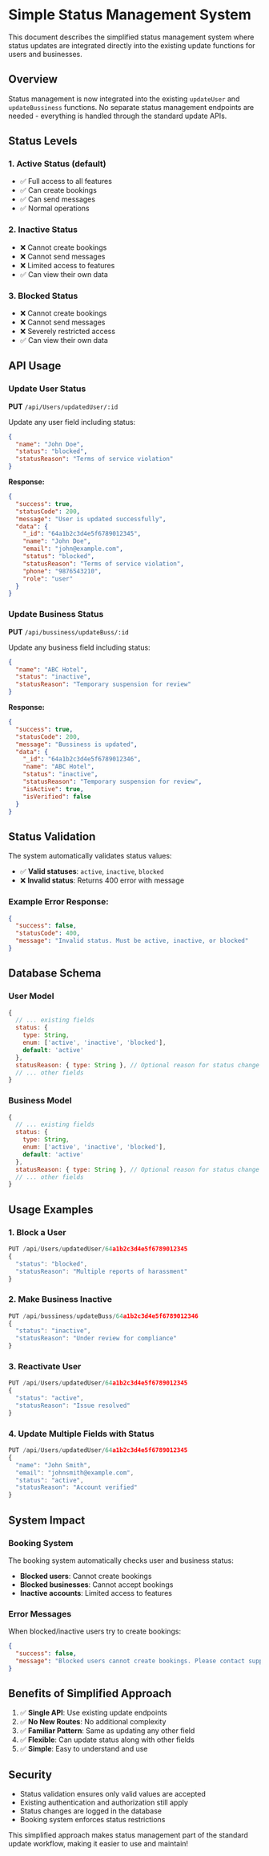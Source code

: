# Simple Status Management System

This document describes the simplified status management system where status updates are integrated directly into the existing update functions for users and businesses.

## Overview

Status management is now integrated into the existing `updateUser` and `updateBussiness` functions. No separate status management endpoints are needed - everything is handled through the standard update APIs.

## Status Levels

### 1. **Active Status** (default)
- ✅ Full access to all features
- ✅ Can create bookings
- ✅ Can send messages
- ✅ Normal operations

### 2. **Inactive Status**
- ❌ Cannot create bookings
- ❌ Cannot send messages
- ❌ Limited access to features
- ✅ Can view their own data

### 3. **Blocked Status**
- ❌ Cannot create bookings
- ❌ Cannot send messages
- ❌ Severely restricted access
- ✅ Can view their own data

## API Usage

### Update User Status
**PUT** `/api/Users/updatedUser/:id`

Update any user field including status:

```json
{
  "name": "John Doe",
  "status": "blocked",
  "statusReason": "Terms of service violation"
}
```

**Response:**
```json
{
  "success": true,
  "statusCode": 200,
  "message": "User is updated successfully",
  "data": {
    "_id": "64a1b2c3d4e5f6789012345",
    "name": "John Doe",
    "email": "john@example.com",
    "status": "blocked",
    "statusReason": "Terms of service violation",
    "phone": "9876543210",
    "role": "user"
  }
}
```

### Update Business Status
**PUT** `/api/bussiness/updateBuss/:id`

Update any business field including status:

```json
{
  "name": "ABC Hotel",
  "status": "inactive",
  "statusReason": "Temporary suspension for review"
}
```

**Response:**
```json
{
  "success": true,
  "statusCode": 200,
  "message": "Bussiness is updated",
  "data": {
    "_id": "64a1b2c3d4e5f6789012346",
    "name": "ABC Hotel",
    "status": "inactive",
    "statusReason": "Temporary suspension for review",
    "isActive": true,
    "isVerified": false
  }
}
```

## Status Validation

The system automatically validates status values:

- ✅ **Valid statuses**: `active`, `inactive`, `blocked`
- ❌ **Invalid status**: Returns 400 error with message

### Example Error Response:
```json
{
  "success": false,
  "statusCode": 400,
  "message": "Invalid status. Must be active, inactive, or blocked"
}
```

## Database Schema

### User Model
```javascript
{
  // ... existing fields
  status: { 
    type: String, 
    enum: ['active', 'inactive', 'blocked'], 
    default: 'active' 
  },
  statusReason: { type: String }, // Optional reason for status change
  // ... other fields
}
```

### Business Model
```javascript
{
  // ... existing fields
  status: { 
    type: String, 
    enum: ['active', 'inactive', 'blocked'], 
    default: 'active' 
  },
  statusReason: { type: String }, // Optional reason for status change
  // ... other fields
}
```

## Usage Examples

### 1. Block a User
```javascript
PUT /api/Users/updatedUser/64a1b2c3d4e5f6789012345
{
  "status": "blocked",
  "statusReason": "Multiple reports of harassment"
}
```

### 2. Make Business Inactive
```javascript
PUT /api/bussiness/updateBuss/64a1b2c3d4e5f6789012346
{
  "status": "inactive",
  "statusReason": "Under review for compliance"
}
```

### 3. Reactivate User
```javascript
PUT /api/Users/updatedUser/64a1b2c3d4e5f6789012345
{
  "status": "active",
  "statusReason": "Issue resolved"
}
```

### 4. Update Multiple Fields with Status
```javascript
PUT /api/Users/updatedUser/64a1b2c3d4e5f6789012345
{
  "name": "John Smith",
  "email": "johnsmith@example.com",
  "status": "active",
  "statusReason": "Account verified"
}
```

## System Impact

### Booking System
The booking system automatically checks user and business status:

- **Blocked users**: Cannot create bookings
- **Blocked businesses**: Cannot accept bookings
- **Inactive accounts**: Limited access to features

### Error Messages
When blocked/inactive users try to create bookings:

```json
{
  "success": false,
  "message": "Blocked users cannot create bookings. Please contact support."
}
```

## Benefits of Simplified Approach

1. ✅ **Single API**: Use existing update endpoints
2. ✅ **No New Routes**: No additional complexity
3. ✅ **Familiar Pattern**: Same as updating any other field
4. ✅ **Flexible**: Can update status along with other fields
5. ✅ **Simple**: Easy to understand and use

## Security

- Status validation ensures only valid values are accepted
- Existing authentication and authorization still apply
- Status changes are logged in the database
- Booking system enforces status restrictions

This simplified approach makes status management part of the standard update workflow, making it easier to use and maintain!













